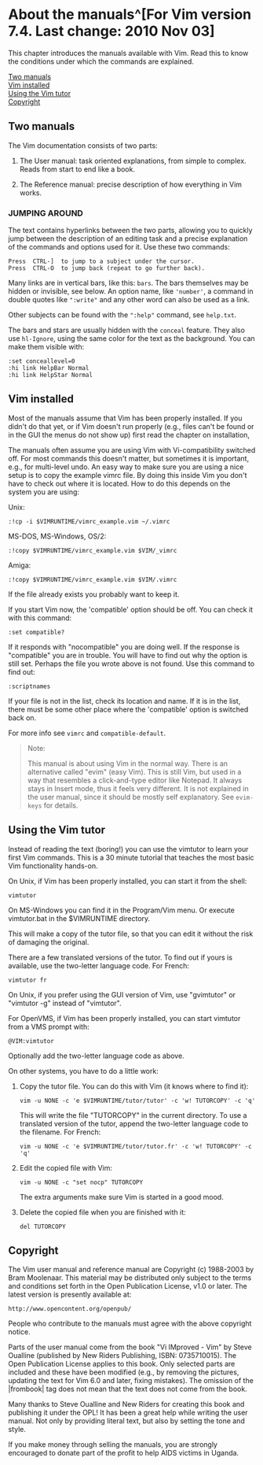 About the manuals^[For Vim version 7.4.  Last change: 2010 Nov 03]
=================

This chapter introduces the manuals available with Vim.  Read this to know the
conditions under which the commands are explained.

[Two manuals](#two-manuals) \
[Vim installed](#vim-installed) \
[Using the Vim tutor](#using-the-vim-tutor) \
[Copyright](#copyright)

Two manuals
-----------

The Vim documentation consists of two parts:

1. The User manual: task oriented explanations, from simple to complex.
   Reads from start to end like a book.

2. The Reference manual: precise description of how everything in Vim
   works.

### JUMPING AROUND

The text contains hyperlinks between the two parts, allowing you to
quickly jump between the description of an editing task and a precise
explanation of the commands and options used for it.  Use these two
commands:

    Press  CTRL-]  to jump to a subject under the cursor.
    Press  CTRL-O  to jump back (repeat to go further back).

Many links are in vertical bars, like this: `bars`.  The bars themselves
may be hidden or invisible, see below.  An option name, like `'number'`,
a command in double quotes like `":write"` and any other word can also
be used as a link.

Other subjects can be found with the `":help"` command, see `help.txt`.

The bars and stars are usually hidden with the `conceal` feature.  They
also use `hl-Ignore`, using the same color for the text as the
background.  You can make them visible with:

    :set conceallevel=0
    :hi link HelpBar Normal
    :hi link HelpStar Normal

Vim installed
-------------

Most of the manuals assume that Vim has been properly installed.  If you
didn't do that yet, or if Vim doesn't run properly (e.g., files can't be
found or in the GUI the menus do not show up) first read the chapter on
installation,

The manuals often assume you are using Vim with Vi-compatibility
switched off.  For most commands this doesn't matter, but sometimes it
is important, e.g., for multi-level undo.  An easy way to make sure you
are using a nice setup is to copy the example vimrc file.  By doing this
inside Vim you don't have to check out where it is located.  How to do
this depends on the system you are using:

Unix:

    :!cp -i $VIMRUNTIME/vimrc_example.vim ~/.vimrc

MS-DOS, MS-Windows, OS/2:

    :!copy $VIMRUNTIME/vimrc_example.vim $VIM/_vimrc

Amiga:

    :!copy $VIMRUNTIME/vimrc_example.vim $VIM/.vimrc

If the file already exists you probably want to keep it.

If you start Vim now, the 'compatible' option should be off.  You can
check it with this command:

    :set compatible?

If it responds with "nocompatible" you are doing well.  If the response
is "compatible" you are in trouble.  You will have to find out why the
option is still set.  Perhaps the file you wrote above is not found.
Use this command to find out:

    :scriptnames

If your file is not in the list, check its location and name.  If it is
in the list, there must be some other place where the 'compatible'
option is switched back on.

For more info see `vimrc` and `compatible-default`.

> Note:
>
> This manual is about using Vim in the normal way.  There is an
> alternative called "evim" (easy Vim).  This is still Vim, but used in
> a way that resembles a click-and-type editor like Notepad.  It always
> stays in Insert mode, thus it feels very different.  It is not
> explained in the user manual, since it should be mostly self
> explanatory.  See `evim-keys` for details.

Using the Vim tutor
-------------------

Instead of reading the text (boring!) you can use the vimtutor to learn
your first Vim commands.  This is a 30 minute tutorial that teaches the
most basic Vim functionality hands-on.

On Unix, if Vim has been properly installed, you can start it from the
shell:

    vimtutor

On MS-Windows you can find it in the Program/Vim menu.  Or execute
vimtutor.bat in the $VIMRUNTIME directory.

This will make a copy of the tutor file, so that you can edit it without
the risk of damaging the original.

There are a few translated versions of the tutor.  To find out if yours
is available, use the two-letter language code.  For French:

    vimtutor fr

On Unix, if you prefer using the GUI version of Vim, use "gvimtutor" or
"vimtutor -g" instead of "vimtutor".

For OpenVMS, if Vim has been properly installed, you can start vimtutor
from a VMS prompt with:

    @VIM:vimtutor

Optionally add the two-letter language code as above.


On other systems, you have to do a little work:

1.  Copy the tutor file.  You can do this with Vim (it knows where to
    find it):

        vim -u NONE -c 'e $VIMRUNTIME/tutor/tutor' -c 'w! TUTORCOPY' -c 'q'

    This will write the file "TUTORCOPY" in the current directory.  To use a
    translated version of the tutor, append the two-letter language code to
    the filename.  For French:

        vim -u NONE -c 'e $VIMRUNTIME/tutor/tutor.fr' -c 'w! TUTORCOPY' -c 'q'

2.  Edit the copied file with Vim:

        vim -u NONE -c "set nocp" TUTORCOPY

    The extra arguments make sure Vim is started in a good mood.

3.  Delete the copied file when you are finished with it:

        del TUTORCOPY

Copyright
---------

The Vim user manual and reference manual are Copyright (c) 1988-2003 by
Bram Moolenaar.  This material may be distributed only subject to the
terms and conditions set forth in the Open Publication License, v1.0 or
later.  The latest version is presently available at:

    http://www.opencontent.org/openpub/

People who contribute to the manuals must agree with the above copyright
notice.

Parts of the user manual come from the book "Vi IMproved - Vim" by Steve
Oualline (published by New Riders Publishing, ISBN: 0735710015).  The
Open Publication License applies to this book.  Only selected parts are
included and these have been modified (e.g., by removing the pictures,
updating the text for Vim 6.0 and later, fixing mistakes).  The omission
of the |frombook| tag does not mean that the text does not come from the
book.

Many thanks to Steve Oualline and New Riders for creating this book and
publishing it under the OPL!  It has been a great help while writing the
user manual.  Not only by providing literal text, but also by setting
the tone and style.

If you make money through selling the manuals, you are strongly
encouraged to donate part of the profit to help AIDS victims in Uganda.
